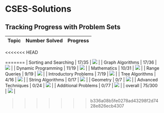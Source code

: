 # CSES-Solutions

## Tracking Progress with Problem Sets

| Topic         | Number Solved | Progress                                  |
|-----------------------|---------------|-------------------------------------------|
<<<<<<< HEAD











=======
| Sorting and Searching | 17/35 | ![](https://geps.dev/progress/48) |
| Graph Algorithms | 17/36 | ![](https://geps.dev/progress/47) |
| Dynamic Programming | 11/19 | ![](https://geps.dev/progress/57) |
| Mathematics | 10/31 | ![](https://geps.dev/progress/32) |
| Range Queries | 9/19 | ![](https://geps.dev/progress/47) |
| Introductory Problems | 7/19 | ![](https://geps.dev/progress/36) |
| Tree Algorithms | 4/16 | ![](https://geps.dev/progress/25) |
| String Algorithms | 0/17 | ![](https://geps.dev/progress/0) |
| Geometry | 0/7 | ![](https://geps.dev/progress/0) |
| Advanced Techniques | 0/24 | ![](https://geps.dev/progress/0) |
| Additional Problems | 0/77 | ![](https://geps.dev/progress/0) |
| overall               | 75/300 | ![](https://geps.dev/progress/25) |
>>>>>>> b336a08b5fe0278ad43298f2d7428e826ecb4307

